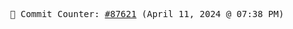 <p align="center">
    <samp>
        📮 Commit Counter: <a href="https://github.com/Javascript-void0/Javascript-void0/commits/main">#87621</a> (April 11, 2024 @ 07:38 PM)
    </samp>
</p>